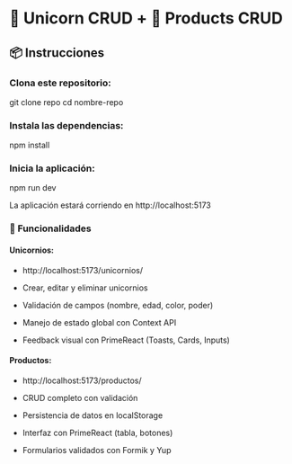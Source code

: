 # 🦄 Unicorn CRUD + 🛒 Products CRUD

## 📦 Instrucciones

### Clona este repositorio:

git clone repo 
cd nombre-repo

### Instala las dependencias:

npm install

### Inicia la aplicación:

npm run dev

La aplicación estará corriendo en http://localhost:5173

### 🧪 Funcionalidades

#### Unicornios: 
- http://localhost:5173/unicornios/

- Crear, editar y eliminar unicornios

- Validación de campos (nombre, edad, color, poder)

- Manejo de estado global con Context API

- Feedback visual con PrimeReact (Toasts, Cards, Inputs)

#### Productos: 
- http://localhost:5173/productos/

- CRUD completo con validación

- Persistencia de datos en localStorage

- Interfaz con PrimeReact (tabla, botones)

- Formularios validados con Formik y Yup

